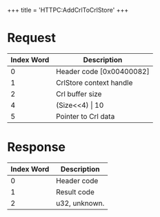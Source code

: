 +++
title = 'HTTPC:AddCrlToCrlStore'
+++

# Request

| Index Word | Description                |
|------------|----------------------------|
| 0          | Header code \[0x00400082\] |
| 1          | CrlStore context handle    |
| 2          | Crl buffer size            |
| 4          | (Size\<\<4) \| 10          |
| 5          | Pointer to Crl data        |

# Response

| Index Word | Description   |
|------------|---------------|
| 0          | Header code   |
| 1          | Result code   |
| 2          | u32, unknown. |